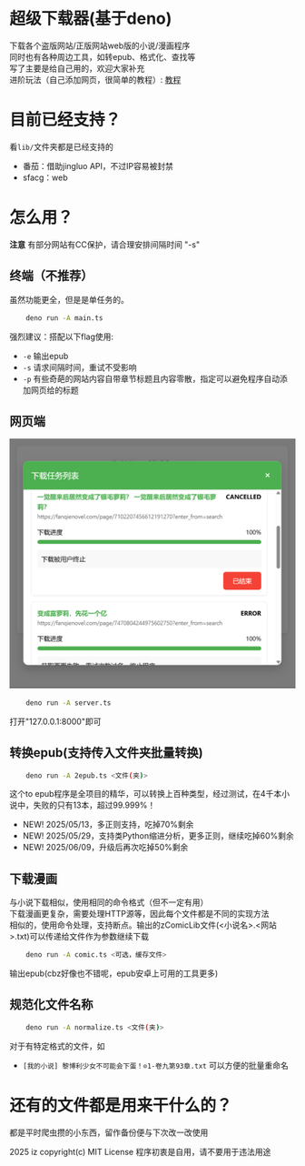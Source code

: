 # 超级下载器(基于deno)
下载各个盗版网站/正版网站web版的小说/漫画程序<br>
同时也有各种周边工具，如转epub、格式化、查找等<br>
写了主要是给自己用的，欢迎大家补充<br>
进阶玩法（自己添加网页，很简单的教程）: [教程](docs)

# 目前已经支持？
看`lib/`文件夹都是已经支持的
 - 番茄：借助jingluo API，不过IP容易被封禁
 - sfacg：web

# 怎么用？
**注意** 有部分网站有CC保护，请合理安排间隔时间 "-s"
## 终端（不推荐）
虽然功能更全，但是是单任务的。
```sh
    deno run -A main.ts
```
强烈建议：搭配以下flag使用:
 - `-e` 输出epub
 - `-s` 请求间隔时间，重试不受影响
 - `-p` 有些奇葩的网站内容自带章节标题且内容零散，指定可以避免程序自动添加网页给的标题

## 网页端
![预览](image.png)
```sh
    deno run -A server.ts
```
打开"127.0.0.1:8000"即可

## 转换epub(支持传入文件夹批量转换)
```sh
    deno run -A 2epub.ts <文件(夹)>
```
这个to epub程序是全项目的精华，可以转换上百种类型，经过测试，在4千本小说中，失败的只有13本，超过99.999%！

 - NEW! 2025/05/13，多正则支持，吃掉70%剩余
 - NEW! 2025/05/29，支持类Python缩进分析，更多正则，继续吃掉60%剩余
 - NEW! 2025/06/09，升级后再次吃掉50%剩余

## 下载漫画
与小说下载相似，使用相同的命令格式（但不一定有用）<br>
下载漫画更复杂，需要处理HTTP源等，因此每个文件都是不同的实现方法<br>
相似的，使用命令处理，支持断点。输出的zComicLib文件(<小说名>.<网站>.txt)可以传递给文件作为参数继续下载

```sh
    deno run -A comic.ts <可选，缓存文件>
```

输出epub(cbz好像也不错呢，epub安卓上可用的工具更多)

## 规范化文件名称
```sh
    deno run -A normalize.ts <文件(夹)>
```
对于有特定格式的文件，如
 - `[我的小说] 黎博利少女不可能会下蛋！⊙1-卷九第93章.txt`
可以方便的批量重命名

# 还有的文件都是用来干什么的？
都是平时爬虫攒的小东西，留作备份便与下次改一改使用

2025 iz copyright(c) MIT License
程序初衷是自用，请不要用于违法用途